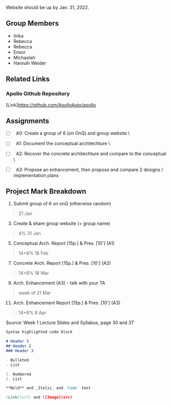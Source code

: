 Website should be up by Jan. 31, 2022. 

## Group Members
- Inika
- Rebecca
- Rebecca
- Ensor
- Michaelah
- Hannah Weider


## Related Links
### Apollo Github Repository 
[Link]https://github.com/ApolloAuto/apollo



## Assignments

- [ ] &nbsp; A0: Create a group of 6 (on OnQ) and group website \
- [ ] &nbsp; A1: Document the conceptual architechture \
- [ ] &nbsp; A2: Recover the concrete architechture and compare to the conceptual \
- [ ] &nbsp; A3: Propose an enhancement, then propose and compare 2 designs / implementation plans


## Project Mark Breakdown
1. Submit group of 6 on onQ (otherwise random)                           
> 21 Jan 
3. Create & share group website (+ group name)                  
> 4%  31 Jan 
5. Conceptual Arch. Report [15p.] & Pres. [10'] (A1)         
> 14+8%  18 Feb 
7. Concrete Arch. Report [15p.] & Pres. [10'] (A2)           
> 14+8%  18 Mar 
9. Arch. Enhancement (A3) - talk with your TA                    
> week of 21 Mar 
11. Arch. Enhancement Report [15p.] & Pres. [10'] (A3)         
> 14+8%  8 Apr

Source: Week 1 Lecture Slides and Syllabus, page 30 and 37


```markdown
Syntax highlighted code block

# Header 1
## Header 2
### Header 3

- Bulleted
- List

1. Numbered
2. List

**Bold** and _Italic_ and `Code` text

[Link](url) and ![Image](src)
```



